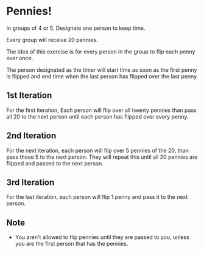 # Pennies!

In groups of 4 or 5. Designate one person to keep time.

Every group will receive 20 pennies.

The idea of this exercise is for every person in the group to flip each penny over once.

The person designated as the timer will start time as soon as the first penny is flipped and end time when the last person has flipped over the last penny.

## 1st Iteration
For the first iteration, Each person will flip over all twenty pennies than pass all 20 to the next person until each person has flipped over every penny.

## 2nd Iteration
For the next iteration, each person will flip over 5 pennies of the 20, than pass those 5 to the next person. They will repeat this until all 20 pennies are flipped and passed to the next person.

## 3rd Iteration
For the last iteration, each person will flip 1 penny and pass it to the next person.

## Note
- You aren't allowed to flip pennies until they are passed to you, unless you are the first person that has the pennies.
